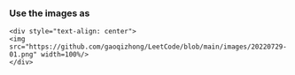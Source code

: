 ### Use the images as

```
<div style="text-align: center">
<img src="https://github.com/gaoqizhong/LeetCode/blob/main/images/20220729-01.png" width=100%/>
</div>
```
